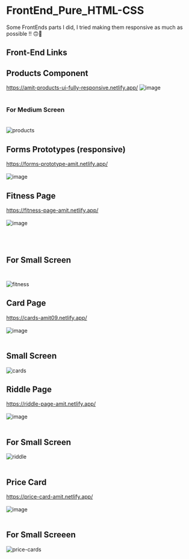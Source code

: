 # FrontEnd_Pure_HTML-CSS
Some FrontEnds parts I did, I tried making them responsive as much as possible !! 🙃🎉

## Front-End Links 

## Products Component  
https://amit-products-ui-fully-responsive.netlify.app/ 
![image](https://user-images.githubusercontent.com/96337905/203099949-ee413f70-443b-4d10-8e5a-fe0117eb41ff.png)
</br> </br>
### For Medium Screen </br> </br>
![products](https://user-images.githubusercontent.com/96337905/203100602-cf10bb8c-1d45-46d5-ab5c-a2f6ea994cd9.png)



## Forms Prototypes (responsive)
https://forms-prototype-amit.netlify.app/  </br> </br>
![image](https://user-images.githubusercontent.com/96337905/203101246-b0811b58-f5e1-42d6-8cb1-87e3d31ed096.png)





## Fitness Page 

https://fitness-page-amit.netlify.app/   </br> </br>
![image](https://user-images.githubusercontent.com/96337905/203101828-612fff0d-4bb6-435e-81c4-50e5d691d7fa.png)

</br> </br>
## For Small Screen </br> </br>
![fitness](https://user-images.githubusercontent.com/96337905/203101627-f96d9aa1-5442-4f8c-a3ec-24935f2b3c45.png)




## Card Page
https://cards-amit09.netlify.app/ </br> </br>
![image](https://user-images.githubusercontent.com/96337905/203102273-c2cbf9a1-31e2-4a8c-b688-a3f04139a2ac.png)
</br> </br>
## Small Screen  
![cards](https://user-images.githubusercontent.com/96337905/203102501-ece07065-eac4-43ac-b56d-c526ce5b1a50.png)





## Riddle Page 
https://riddle-page-amit.netlify.app/  </br> </br>
![image](https://user-images.githubusercontent.com/96337905/203102598-b9b11633-27ff-40e1-b9b6-d743fce9a04f.png)</br> </br>
## For Small Screen

![riddle](https://user-images.githubusercontent.com/96337905/203102726-0e77c3e9-4c4e-4cad-9f52-f35ee7684f4b.png) </br> </br>





## Price Card 
https://price-card-amit.netlify.app/   </br> </br>
![image](https://user-images.githubusercontent.com/96337905/203102989-7fae625b-ef67-4890-bc0f-49b29543e659.png)
</br> </br>


## For Small Screeen
![price-cards](https://user-images.githubusercontent.com/96337905/203103164-5749ae22-5e5e-4efd-8dee-7ff7dfe898aa.png) </br> </br>





